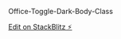 Office-Toggle-Dark-Body-Class

[Edit on StackBlitz ⚡️](https://stackblitz.com/edit/angular-change-body-css-class-cfcu3j)
